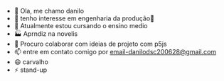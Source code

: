 - 👋 Ola, me chamo danilo
- 👀 tenho interesse em engenharia da produção👷
- 🌱 Atualmente estou cursando o ensino medio
- 🏭 Aprndiz na novelis
- 💞️ Procuro colaborar com ideias de projeto com p5js
- 📫 entre em contato comigo por email-danilodsc200628@gmail.com
- 😄 carvalho
- ⚡ stand-up

<!---
dcarvalho06/dcarvalho06 is a ✨ special ✨ repository because its `README.md` (this file) appears on your GitHub profile.
You can click the Preview link to take a look at your changes.
--->
